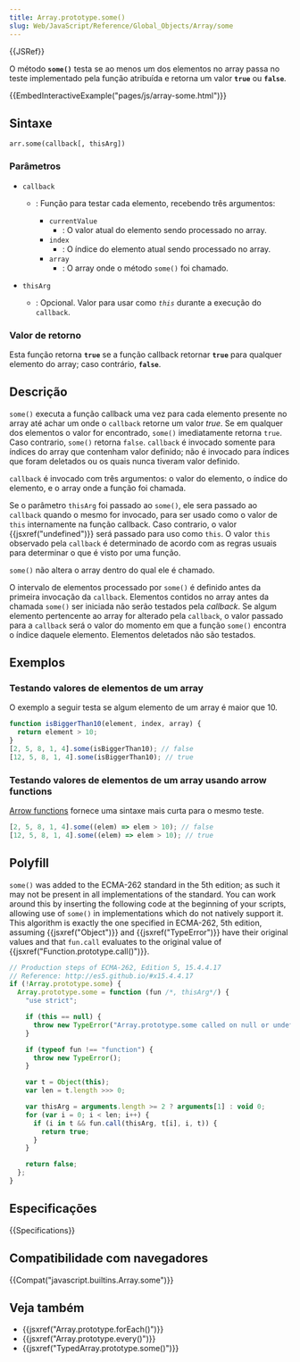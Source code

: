 ```yaml
---
title: Array.prototype.some()
slug: Web/JavaScript/Reference/Global_Objects/Array/some
---
```


{{JSRef}}

O método **`some()`** testa se ao menos um dos elementos no array passa no teste implementado pela função atribuída e retorna um valor **`true`** ou **`false`**.

{{EmbedInteractiveExample("pages/js/array-some.html")}}

## Sintaxe

```
arr.some(callback[, thisArg])
```

### Parâmetros

- `callback`

  - : Função para testar cada elemento, recebendo três argumentos:

    - `currentValue`
      - : O valor atual do elemento sendo processado no array.
    - `index`
      - : O índice do elemento atual sendo processado no array.
    - `array`
      - : O array onde o método `some()` foi chamado.

- `thisArg`
  - : Opcional. Valor para usar como _`this`_ durante a execução do `callback`.

### Valor de retorno

Esta função retorna **`true`** se a função callback retornar **`true`** para qualquer elemento do array; caso contrário, **`false`**.

## Descrição

`some()` executa a função callback uma vez para cada elemento presente no array até achar um onde o `callback` retorne um valor _true_. Se em qualquer dos elementos o valor for encontrado, `some()` imediatamente retorna `true`. Caso contrario, `some()` retorna `false`. `callback` é invocado somente para índices do array que contenham valor definido; não é invocado para índices que foram deletados ou os quais nunca tiveram valor definido.

`callback` é invocado com três argumentos: o valor do elemento, o índice do elemento, e o array onde a função foi chamada.

Se o parâmetro `thisArg` foi passado ao `some()`, ele sera passado ao `callback` quando o mesmo for invocado, para ser usado como o valor de `this` internamente na função callback. Caso contrario, o valor {{jsxref("undefined")}} será passado para uso como `this`. O valor `this` observado pela `callback` é determinado de acordo com as regras usuais para determinar o que é visto por uma função.

`some()` não altera o array dentro do qual ele é chamado.

O intervalo de elementos processado por `some()` é definido antes da primeira invocação da `callback`. Elementos contidos no array antes da chamada `some()` ser iniciada não serão testados pela _callback_. Se algum elemento pertencente ao array for alterado pela `callback`, o valor passado para a `callback` será o valor do momento em que a função `some()` encontra o índice daquele elemento. Elementos deletados não são testados.

## Exemplos

### Testando valores de elementos de um array

O exemplo a seguir testa se algum elemento de um array é maior que 10.

```js
function isBiggerThan10(element, index, array) {
  return element > 10;
}
[2, 5, 8, 1, 4].some(isBiggerThan10); // false
[12, 5, 8, 1, 4].some(isBiggerThan10); // true
```

### Testando valores de elementos de um array usando arrow functions

[Arrow functions](/pt-BR/docs/Web/JavaScript/Reference/Functions/Arrow_functions) fornece uma sintaxe mais curta para o mesmo teste.

```js
[2, 5, 8, 1, 4].some((elem) => elem > 10); // false
[12, 5, 8, 1, 4].some((elem) => elem > 10); // true
```

## Polyfill

`some()` was added to the ECMA-262 standard in the 5th edition; as such it may not be present in all implementations of the standard. You can work around this by inserting the following code at the beginning of your scripts, allowing use of `some()` in implementations which do not natively support it. This algorithm is exactly the one specified in ECMA-262, 5th edition, assuming {{jsxref("Object")}} and {{jsxref("TypeError")}} have their original values and that `fun.call` evaluates to the original value of {{jsxref("Function.prototype.call()")}}.

```js
// Production steps of ECMA-262, Edition 5, 15.4.4.17
// Reference: http://es5.github.io/#x15.4.4.17
if (!Array.prototype.some) {
  Array.prototype.some = function (fun /*, thisArg*/) {
    "use strict";

    if (this == null) {
      throw new TypeError("Array.prototype.some called on null or undefined");
    }

    if (typeof fun !== "function") {
      throw new TypeError();
    }

    var t = Object(this);
    var len = t.length >>> 0;

    var thisArg = arguments.length >= 2 ? arguments[1] : void 0;
    for (var i = 0; i < len; i++) {
      if (i in t && fun.call(thisArg, t[i], i, t)) {
        return true;
      }
    }

    return false;
  };
}
```

## Especificações

{{Specifications}}

## Compatibilidade com navegadores

{{Compat("javascript.builtins.Array.some")}}

## Veja também

- {{jsxref("Array.prototype.forEach()")}}
- {{jsxref("Array.prototype.every()")}}
- {{jsxref("TypedArray.prototype.some()")}}
